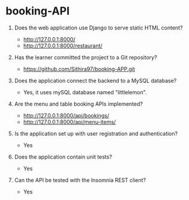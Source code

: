 # booking-API
1. Does the web application use Django to serve static HTML content?
    - http://127.0.0.1:8000/
    - http://127.0.0.1:8000/restaurant/

2. Has the learner committed the project to a Git repository?
    - https://github.com/Sithira97/booking-APP.git

3. Does the application connect the backend to a MySQL database?
    -  Yes, it uses mySQL database named "littlelemon".

4. Are the menu and table booking APIs implemented?
   - http://127.0.0.1:8000/api/bookings/
   - http://127.0.0.1:8000/api/menu-items/

5. Is the application set up with user registration and authentication?
   - Yes

6. Does the application contain unit tests?
   - Yes

7. Can the API be tested with the Insomnia REST client?
   - Yes